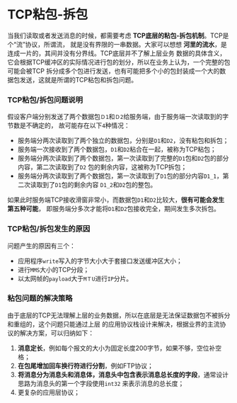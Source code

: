 TCP粘包-拆包
========================================================
当我们读取或者发送消息的时候，都需要考虑 **TCP底层的粘包-拆包机制**。TCP是个“流”协议，所谓流，
就是没有界限的一串数据。大家可以想想 **河里的流水**，是连成一片的，其间并没有分界线。TCP底层并不了解上层业务
数据的具体含义，它会根据TCP缓冲区的实际情况进行包的划分，所以在业务上认为，一个完整的包可能会被TCP
拆分成多个包进行发送，也有可能把多个小的包封装成一个大的数据包发送，这就是所谓的TCP粘包和拆包问题。

### TCP粘包/拆包问题说明
假设客户端分别发送了两个数据包`Ｄ1`和`Ｄ2`给服务端，由于服务端一次读取到的字节数是不确定的，
故可能存在以下`4`种情况：
+ 服务端分两次读取到了两个独立的数据包，分别是`D1`和`D2`，没有粘包和拆包；
+ 服务端一次接收到了两个数据包，`D1`和`D2`粘合在一起，被称为TCP粘包；
+ 服务端分两次读取到了两个数据包，第一次读取到了完整的`D1`包和`D2`包的部分内容，第二次读取到了`D2`
包的剩余内容，这被称为TCP拆包；
+ 服务端分两次读取到了两个数据包，第一次读取到了`D1`包的部分内容`D1_1`，第二次读取到了`D1`包的剩余内容
`D1_2`和`D2`包的整包。

如果此时服务端TCP接收滑窗非常小，而数据包`D1`和`D2`比较大，**很有可能会发生第五种可能**，
即服务端分多次才能将`D1`和`D2`包接收完全，期间发生多次拆包。

### TCP粘包/拆包发生的原因
问题产生的原因有三个：
+ 应用程序`write`写入的字节大小大于套接口发送缓冲区大小；
+ 进行`MMS`大小的TCP分段；
+ 以太网帧的`payload`大于`MＴU`进行`IP`分片。

### 粘包问题的解决策略
由于底层的TCP无法理解上层的业务数据，所以在底层是无法保证数据包不被拆分和重组的，这个问题只能通过上层
的应用协议栈设计来解决，根据业界的主流协议的解决方案，可以归纳如下：
1. **消息定长**，例如每个报文的大小为固定长度200字节，如果不够，空位补空格；
2. **在包尾增加回车换行符进行分割**，例如FTP协议；
3. **将消息分为消息头和消息体，消息头中包含表示消息总长度的字段**，通常设计思路为消息头的第一个字段使用`int32`
来表示消息的总长度；
4. 更复杂的应用层协议；
